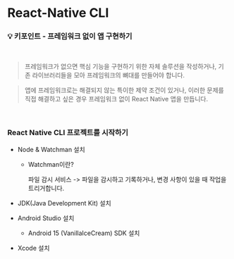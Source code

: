 # React-Native CLI

### 💡 키포인트 - 프레임워크 없이 앱 구현하기

<br/>

> 프레임워크가 없으면 핵심 기능을 구현하기 위한 자체 솔루션을 작성하거나, 기존 라이브러리들을 모아 프레임워크의 뼈대를 만들어야 합니다.

> 앱에 프레임워크로는 해결되지 않는 특이한 제약 조건이 있거나, 이러한 문제를 직접 해결하고 싶은 경우 프레임워크 없이 React Native 앱을 만듭니다.

<br/>

### React Native CLI 프로젝트를 시작하기

- Node & Watchman 설치 

  - Watchman이란? 

    파일 감시 서비스 -> 파일을 감시하고 기록하거나, 변경 사항이 있을 때 작업을 트리거합니다.

-  JDK(Java Development Kit) 설치

-  Android Studio 설치

    - Android 15 (VanillaIceCream) SDK 설치

-  Xcode 설치